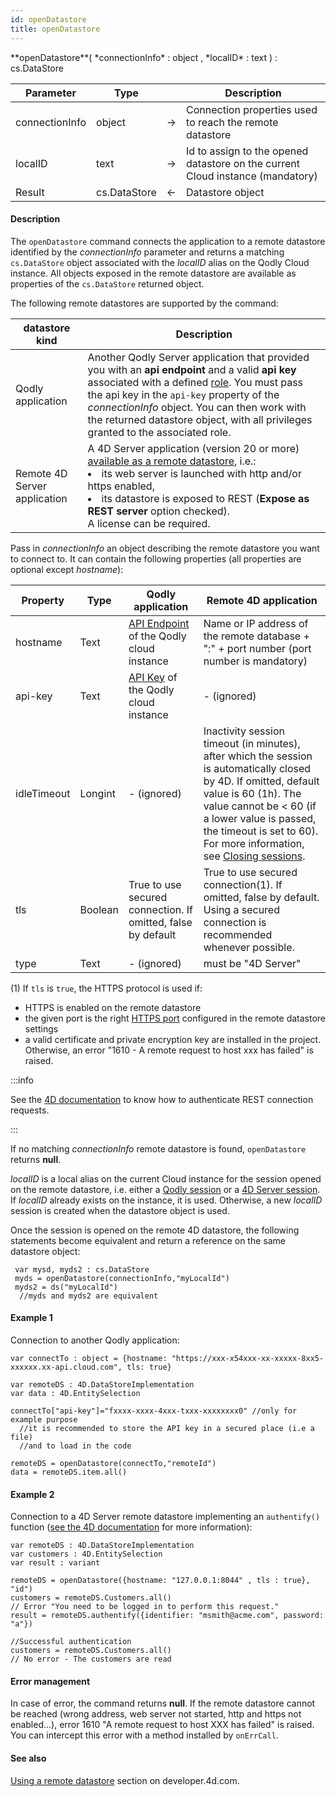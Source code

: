 ```yaml
---
id: openDatastore
title: openDatastore
---
```


<!-- REF #_command_.openDatastore.Syntax -->**openDatastore**( *connectionInfo* : object , *localID* : text ) : cs.DataStore <!-- END REF -->


<!-- REF #_command_.openDatastore.Params -->
|Parameter|Type||Description|
|---|---|---|---|
|connectionInfo|object|&#8594;|Connection properties used to reach the remote datastore|
|localID |text|&#8594;|Id to assign to the opened datastore on the current Cloud instance (mandatory)|
|Result |cs.DataStore|&#8592;|Datastore object|<!-- END REF -->

#### Description

The `openDatastore` command <!-- REF #_command_.openDatastore.Summary -->connects the application to a remote datastore identified by the *connectionInfo* parameter<!-- END REF --> and returns a matching `cs.DataStore` object associated with the *localID* alias on the Qodly Cloud instance. All objects exposed in the remote datastore are available as properties of the `cs.DataStore` returned object.

The following remote datastores are supported by the command:

|datastore kind|Description|
|---|---|
|Qodly application|Another Qodly Server application that provided you with an **api endpoint** and a valid **api key** associated with a defined [role](../../studio/roles/rolesPrivilegesOverview.md#roles-defining-user-profiles). You must pass the api key in the `api-key` property of the *connectionInfo* object. You can then work with the returned datastore object, with all privileges granted to the associated role.|
|Remote 4D Server application|A 4D Server application (version 20 or more) [available as a remote datastore](https://developer.4d.com/docs/REST/configuration), i.e.:<li>its web server is launched with http and/or https enabled,</li><li>its datastore is exposed to REST (**Expose as REST server** option checked).</li> A license can be required.|


Pass in *connectionInfo* an object describing the remote datastore you want to connect to. It can contain the following properties (all properties are optional except *hostname*):

|Property| Type|Qodly application|Remote 4D application|
|---|---|---|---|
|hostname|Text|[API Endpoint](../../cloud/apiKeys#api-endpoint) of the Qodly cloud instance|Name or IP address of the remote database + ":" + port number (port number is mandatory)|
|api-key|Text|[API Key](../../cloud/apiKeys#api-key) of the Qodly cloud instance|- (ignored)|
|idleTimeout|Longint|- (ignored)|Inactivity session timeout (in minutes), after which the session is automatically closed by 4D. If omitted, default value is 60 (1h). The value cannot be < 60 (if a lower value is passed, the timeout is set to 60). For more information, see [Closing sessions](https://developer.4d.com/docs/ORDA/datastores#closing-sessions).|
|tls|Boolean|True to use secured connection. If omitted, false by default|True to use secured connection(1). If omitted, false by default. Using a secured connection is recommended whenever possible.|
|type |Text |- (ignored)|must be "4D Server"|

(1) If `tls` is `true`, the HTTPS protocol is used if:

* HTTPS is enabled on the remote datastore
* the given port is the right [HTTPS port](https://developer.4d.com/docs/WebServer/webServerConfig#https-port) configured in the remote datastore settings
* a valid certificate and private encryption key are installed in the project. Otherwise, an error "1610 - A remote request to host xxx has failed" is raised.

:::info

See the [4D documentation](https://developer.4d.com/docs/REST/authUsers) to know how to authenticate REST connection requests.

:::


If no matching *connectionInfo* remote datastore is found, `openDatastore` returns **null**.


*localID* is a local alias on the current Cloud instance for the session opened on the remote datastore, i.e.  either a [Qodly session](../SessionClass.md) or a [4D Server session](https://developer.4d.com/docs/ORDA/datastores). If *localID* already exists on the instance, it is used. Otherwise, a new *localID* session is created when the datastore object is used.

Once the session is opened on the remote 4D datastore, the following statements become equivalent and return a reference on the same datastore object:

```qs
 var mysd, myds2 : cs.DataStore
 myds = openDatastore(connectionInfo,"myLocalId")
 myds2 = ds("myLocalId")
  //myds and myds2 are equivalent
```

#### Example 1  

Connection to another Qodly application:

```qs
var connectTo : object = {hostname: "https://xxx-x54xxx-xx-xxxxx-8xx5-xxxxxx.xx-api.cloud.com", tls: true}

var remoteDS : 4D.DataStoreImplementation
var data : 4D.EntitySelection

connectTo["api-key"]="fxxxx-xxxx-4xxx-txxx-xxxxxxxx0" //only for example purpose  
  //it is recommended to store the API key in a secured place (i.e a file)
  //and to load in the code

remoteDS = openDatastore(connectTo,"remoteId") 
data = remoteDS.item.all()
```


#### Example 2

Connection to a 4D Server remote datastore implementing an `authentify()` function ([see the 4D documentation](https://developer.4d.com/docs/REST/authUsers) for more information):

```qs
var remoteDS : 4D.DataStoreImplementation
var customers : 4D.EntitySelection
var result : variant

remoteDS = openDatastore({hostname: "127.0.0.1:8044" , tls : true}, "id")
customers = remoteDS.Customers.all() 
// Error "You need to be logged in to perform this request."
result = remoteDS.authentify({identifier: "msmith@acme.com", password: "a"}) 

//Successful authentication
customers = remoteDS.Customers.all()
// No error - The customers are read
```


#### Error management  

In case of error, the command returns **null**. If the remote datastore cannot be reached (wrong address, web server not started, http and https not enabled...), error 1610 "A remote request to host XXX has failed" is raised. You can intercept this error with a method installed by `onErrCall`.


#### See also

[Using a remote datastore](https://developer.4d.com/docs/ORDA/datastores) section on developer.4d.com.
